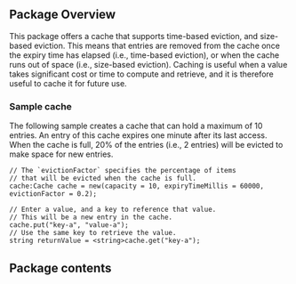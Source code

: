 ## Package Overview
This package offers a cache that supports time-based eviction, and size-based eviction. This means that entries are removed from the cache once the expiry time has elapsed (i.e., time-based eviction), or when the cache runs out of space (i.e., size-based eviction). Caching is useful when a value takes significant cost or time to compute and retrieve, and it is therefore useful to cache it for future use.

### Sample cache
The following sample creates a cache that can hold a maximum of 10 entries. An entry of this cache expires one minute after its last access. When the cache is full, 20% of the entries (i.e., 2 entries) will be evicted to make space for new entries.

```ballerina
// The `evictionFactor` specifies the percentage of items
// that will be evicted when the cache is full.
cache:Cache cache = new(capacity = 10, expiryTimeMillis = 60000, evictionFactor = 0.2);

// Enter a value, and a key to reference that value.
// This will be a new entry in the cache.
cache.put("key-a", "value-a");
// Use the same key to retrieve the value.
string returnValue = <string>cache.get("key-a");
```

## Package contents
